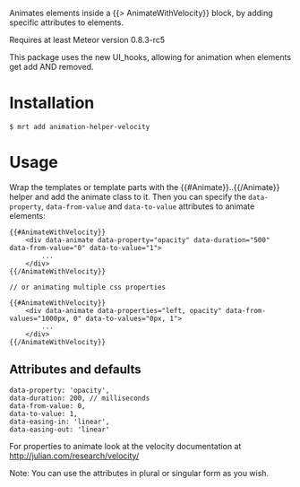 Animates elements inside a {{> AnimateWithVelocity}} block, by adding specific attributes to elements.

Requires at least Meteor version 0.8.3-rc5
<!-- Demo: http://templatesession2demo.meteor.com -->

This package uses the new UI_hooks, allowing for animation when elements get add AND removed.

Installation
============

    $ mrt add animation-helper-velocity

Usage
=====


Wrap the templates or template parts with the {{#Animate}}..{{/Animate}} helper and add the animate class to it. Then you can specify the `data-property`, `data-from-value` and `data-to-value` attributes to animate elements:

	{{#AnimateWithVelocity}}
		<div data-animate data-property="opacity" data-duration="500" data-from-value="0" data-to-value="1">
			...
		</div>
	{{/AnimateWithVelocity}}

	// or animating multiple css properties

	{{#AnimateWithVelocity}}
		<div data-animate data-properties="left, opacity" data-from-values="1000px, 0" data-to-values="0px, 1">
			...
		</div>
	{{/AnimateWithVelocity}}

## Attributes and defaults
	data-property: 'opacity',
	data-duration: 200, // milliseconds
	data-from-value: 0,
	data-to-value: 1,
	data-easing-in: 'linear',
	data-easing-out: 'linear'

For properties to animate look at the velocity documentation at http://julian.com/research/velocity/

Note: You can use the attributes in plural or singular form as you wish.
